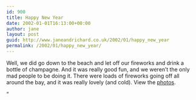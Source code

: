 ```yaml
---
id: 900
title: Happy New Year
date: 2002-01-01T16:13:00+00:00
author: jane
layout: post
guid: http://www.janeandrichard.co.uk/2002/01/happy_new_year
permalink: /2002/01/happy_new_year/
---
```

Well, we did go down to the beach and let off our fireworks and drink a bottle of champagne. And it was really good fun, and we weren&#8217;t the only mad people to be doing it. There were loads of fireworks going off all around the bay, and it was really lovely (and cold). View the [photos](http://v1.janeandrichard.co.uk/photos/newyearseve2001/).

&#8220;